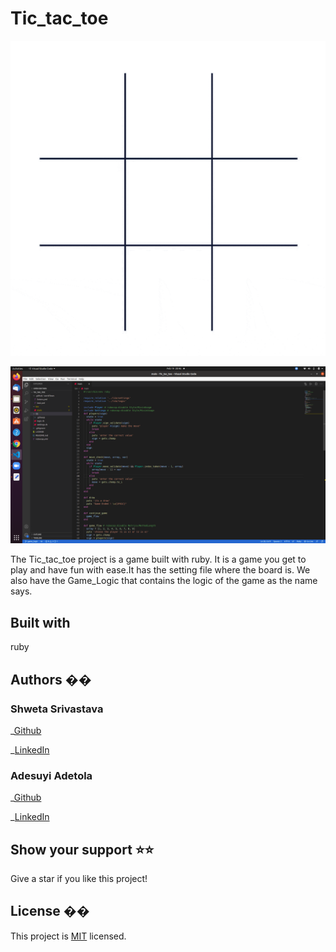 # Tic_tac_toe

![Screenshot](./Screenshot.gif)

![Screenshot](./Screenshot.png)

The Tic_tac_toe project is a game built with ruby. It is a game you get to play and have fun with ease.It has the setting file where the board is. We also have the Game_Logic that contains the logic of the game as the name says. 

## Built with

ruby

## Authors ��

### Shweta Srivastava

_[Github](https://github.com/vidhishweta01)

_[LinkedIn](http://linkedin.com/in/shweta-s-15a57070)

### Adesuyi Adetola

_[Github](https://github.com/Arinpe)

_[LinkedIn](https://www.linkedin.com/in/adesuyi-adetola-7b4451111/)

## Show your support ⭐️⭐️

Give a star if you like this project!

## License ��

This project is [MIT](https://www.mit.edu/~amini/LICENSE.md) licensed.


